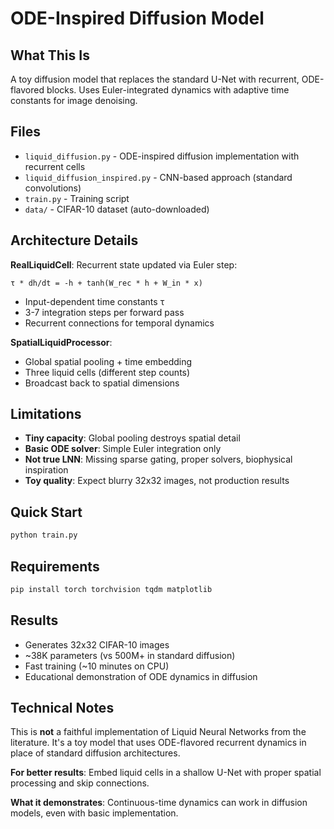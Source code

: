 # ODE-Inspired Diffusion Model

## What This Is

A toy diffusion model that replaces the standard U-Net with recurrent, ODE-flavored blocks. Uses Euler-integrated dynamics with adaptive time constants for image denoising.

## Files

- `liquid_diffusion.py` - ODE-inspired diffusion implementation with recurrent cells
- `liquid_diffusion_inspired.py` - CNN-based approach (standard convolutions)
- `train.py` - Training script
- `data/` - CIFAR-10 dataset (auto-downloaded)

## Architecture Details

**RealLiquidCell**: Recurrent state updated via Euler step:
```
τ * dh/dt = -h + tanh(W_rec * h + W_in * x)
```
- Input-dependent time constants τ
- 3-7 integration steps per forward pass
- Recurrent connections for temporal dynamics

**SpatialLiquidProcessor**: 
- Global spatial pooling + time embedding
- Three liquid cells (different step counts)
- Broadcast back to spatial dimensions

## Limitations

- **Tiny capacity**: Global pooling destroys spatial detail
- **Basic ODE solver**: Simple Euler integration only
- **Not true LNN**: Missing sparse gating, proper solvers, biophysical inspiration
- **Toy quality**: Expect blurry 32x32 images, not production results

## Quick Start

```bash
python train.py
```

## Requirements

```bash
pip install torch torchvision tqdm matplotlib
```

## Results

- Generates 32x32 CIFAR-10 images
- ~38K parameters (vs 500M+ in standard diffusion)
- Fast training (~10 minutes on CPU)
- Educational demonstration of ODE dynamics in diffusion

## Technical Notes

This is **not** a faithful implementation of Liquid Neural Networks from the literature. It's a toy model that uses ODE-flavored recurrent dynamics in place of standard diffusion architectures.

**For better results**: Embed liquid cells in a shallow U-Net with proper spatial processing and skip connections.

**What it demonstrates**: Continuous-time dynamics can work in diffusion models, even with basic implementation.

